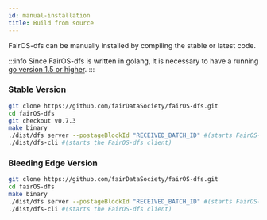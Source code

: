 ```yaml
---
id: manual-installation
title: Build from source
---
```


FairOS-dfs can be manually installed by compiling the stable or latest code.

:::info
Since FairOS-dfs is written in golang, it is necessary to have a running [go version 1.5 or higher](https://go.dev/dl/).
:::


### Stable Version

```sh
git clone https://github.com/fairDataSociety/fairOS-dfs.git
cd fairOS-dfs
git checkout v0.7.3
make binary
./dist/dfs server --postageBlockId "RECEIVED_BATCH_ID" #(starts FairOS-dfs in server mode)
./dist/dfs-cli #(starts the FairOS-dfs client)
```


### Bleeding Edge Version
```sh
git clone https://github.com/fairDataSociety/fairOS-dfs.git
cd fairOS-dfs
make binary
./dist/dfs server --postageBlockId "RECEIVED_BATCH_ID" #(starts FairOS-dfs in server mode)
./dist/dfs-cli #(starts the FairOS-dfs client)
```
